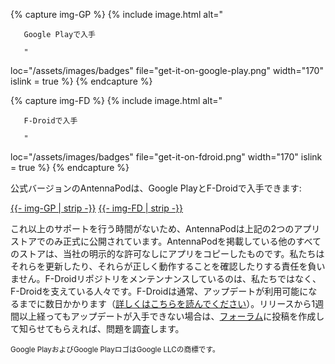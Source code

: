 {% capture img-GP %} {% include image.html alt="

       Google Playで入手

       "

loc="/assets/images/badges" file="get-it-on-google-play.png" width="170" islink = true %} {% endcapture %}

{% capture img-FD %} {% include image.html alt="

       F-Droidで入手

       "

loc="/assets/images/badges" file="get-it-on-fdroid.png" width="170" islink = true %} {% endcapture %}

公式バージョンのAntennaPodは、Google PlayとF-Droidで入手できます:

<a href="https://play.google.com/store/apps/details?id=de.danoeh.antennapod" target="_blank">{{- img-GP | strip -}}</a> <a href="https://f-droid.org/packages/de.danoeh.antennapod" target="_blank">{{- img-FD | strip -}}</a>

これ以上のサポートを行う時間がないため、AntennaPodは上記の2つのアプリストアでのみ正式に公開されています。AntennaPodを掲載している他のすべてのストアは、当社の明示的な許可なしにアプリをコピーしたものです。私たちはそれらを更新したり、それらが正しく動作することを確認したりする責任を負いません。F-Droidリポジトリをメンテンナンスしているのは、私たちではなく、F-Droidを支えている人々です。F-Droidは通常、アップデートが利用可能になるまでに数日かかります（[詳しくはこちらを読んでください](/documentation/general/f-droid)）。リリースから1週間以上経ってもアップデートが入手できない場合は、[フォーラム](https://forum.antennapod.org/)に投稿を作成して知らせてもらえれば、問題を調査します。

<small>Google PlayおよびGoogle PlayロゴはGoogle LLCの商標です。</small>

